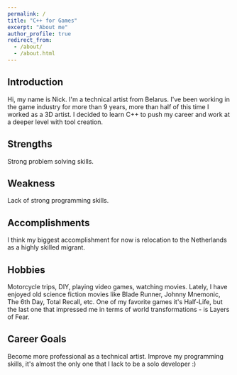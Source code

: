 ```yaml
---
permalink: /
title: "C++ for Games"
excerpt: "About me"
author_profile: true
redirect_from: 
  - /about/
  - /about.html
---
```


## Introduction

Hi, my name is Nick. I'm a technical artist from Belarus. I've been working in the game industry for more than 9 years, more than half of this time I worked as a 3D artist. I decided to learn C++ to push my career and work at a deeper level with tool creation.

## Strengths

Strong problem solving skills.

## Weakness

Lack of strong programming skills.

## Accomplishments

I think my biggest accomplishment for now is relocation to the Netherlands as a highly skilled migrant.

## Hobbies

Motorcycle trips, DIY, playing video games, watching movies. Lately, I have enjoyed old science fiction movies like Blade Runner, Johnny Mnemonic, The 6th Day, Total Recall, etc. One of my favorite games it's Half-Life, but the last one that impressed me in terms of world transformations - is Layers of Fear.

## Career Goals

Become more professional as a technical artist. Improve my programming skills, it's almost the only one that I lack to be a solo developer :) 
